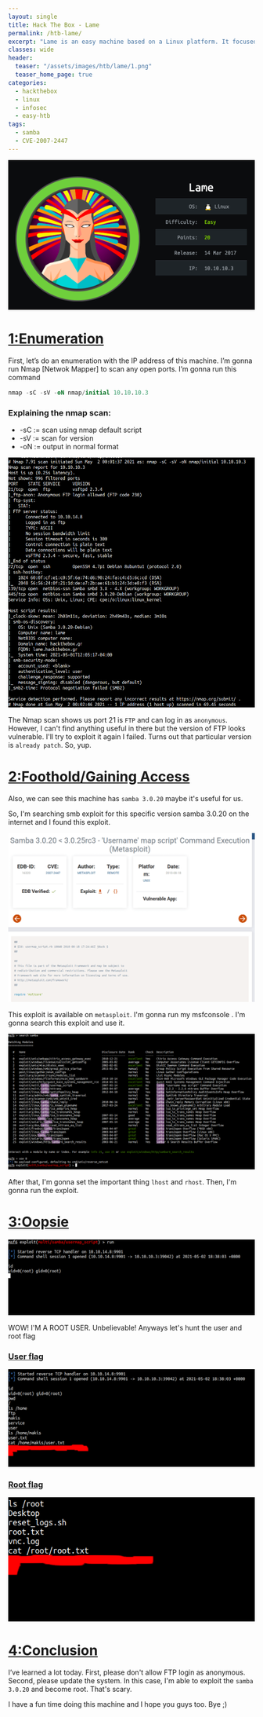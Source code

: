 ```yaml
---
layout: single
title: Hack The Box - Lame
permalink: /htb-lame/
excerpt: "Lame is an easy machine based on a Linux platform. It focused on samba vulnerability which is CVE-2007-2447 (username map script) to gain root access."
classes: wide
header:
  teaser: "/assets/images/htb/lame/1.png"
  teaser_home_page: true
categories:
  - hackthebox
  - linux
  - infosec
  - easy-htb
tags:
  - samba
  - CVE-2007-2447
---
```



![1](/assets/images/htb/lame/1.png)

# <u>1:Enumeration</u>

First, let’s do an enumeration with the IP address of this machine. I’m gonna run Nmap [Netwok Mapper] to scan any open ports. I’m gonna run this command

```sql
nmap -sC -sV -oN nmap/initial 10.10.10.3
```
### Explaining the nmap scan:
* -sC	:= scan using nmap default script
* -sV	:= scan for version
* -oN := output in normal format

![2](/assets/images/htb/lame/2.png)

The Nmap scan shows us port 21 is `FTP` and can log in as `anonymous`. However, I can't find anything useful in there but the version of FTP looks vulnerable. I'll try to exploit it again I failed. Turns out that particular version is `already patch`. So, yup.

# <u>2:Foothold/Gaining Access</u>

Also, we can see this machine has `samba 3.0.20` maybe it's useful for us.

So, I'm searching smb exploit for this specific version samba 3.0.20 on the internet and I found this exploit.

![3](/assets/images/htb/lame/3.png)

This exploit is available on `metasploit`. I'm gonna run my msfconsole . I'm gonna search this exploit and use it.

![4](/assets/images/htb/lame/4.png)

After that, I'm gonna set the important thing `lhost` and `rhost`. Then, I'm gonna run the exploit.

# <u>3:Oopsie</u>

![5](/assets/images/htb/lame/5.png)

WOW! I'M A ROOT USER. Unbelievable! Anyways let's hunt the user and root flag

### <u>User flag</u>

![6](/assets/images/htb/lame/6.png)

### <u>Root flag</u>

![7](/assets/images/htb/lame/7.png)

# <u>4:Conclusion</u>

I’ve learned a lot today. First, please don't allow FTP login as anonymous. Second, please update the system. In this case, I'm able to exploit the `samba 3.0.20` and become root. That's scary.

I have a fun time doing this machine and I hope you guys too. Bye ;)